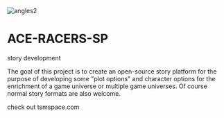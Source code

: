 ![angles2](https://user-images.githubusercontent.com/45222389/216805233-31f5bfef-8364-436c-9bf5-ddd94f70a7c5.jpg)
# ACE-RACERS-SP
story development 

The goal of this project is to create an open-source story platform for the purpose of developing some "plot options" and character options for the enrichment of a game universe or multiple game universes. Of course normal story formats are also welcome. 

check out tsmspace.com
